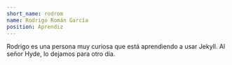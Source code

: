 ```yaml
---
short_name: rodrom
name: Rodrigo Román García
position: Aprendiz
---
```

Rodrigo es una persona muy curiosa que está aprendiendo a usar Jekyll.
Al señor Hyde, lo dejamos para otro día.
